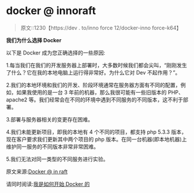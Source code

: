 # docker @ innoraft

> 原文::1230【https://dev . to/inno force 12/docker-inno force-k64】

**我们为什么选择 Docker**

以下是 Docker 成为您正确选择的一些原因:

1.每当我们在我们的开发服务器上部署时，大多数时候我们都会尖叫，“刚刚发生了什么？它在我的本地电脑上运行得非常好。为什么它对 Dev 不起作用？”。

2.我们的本地环境和我们的开发、阶段环境通常在服务器方面有不同的配置，例如，如果我使用的是一台 3 年前的机器，那么我很可能有一些旧版本的 PHP、apache2 等。我们经常会在不同的环境中遇到不同服务的不同版本，这不利于部署。

3.部署与服务器相关的变更存在困难。

4.我们未能更新项目，即我的本地有 4 个不同的项目，都支持 php 5.3.3 版本，现在客户要求我们更新其中两个项目的 php 版本。在同一台机器(即本地机器)上维护同一服务的不同版本非常非常困难。

5.我们无法对同一类型的不同服务进行实验。

原文来源:[Docker @ in raft](https://www.innoraft.com/blogs/docker-innoraft)

请同时阅读:[我是如何开始 Docker 的](https://www.innoraft.com/blogs/how-i-started-docker)